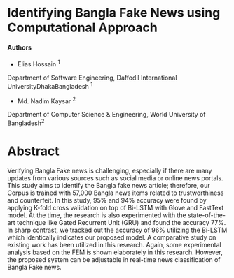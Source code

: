 # Identifying Bangla Fake News using Computational Approach 


<h4> Authors</h4>
<ul>
<li>Elias Hossain <sup>1</sup></li>

</ul>
Department of Software Engineering, Daffodil International UniversityDhakaBangladesh <sup>1</sup> <br>

<ul>
<li>Md. Nadim Kaysar <sup>2</sup></li>

</ul>
Department of Computer Science & Engineering, World University of Bangladesh<sup>2</sup> <br>


# Abstract
Verifying Bangla Fake news is challenging, especially if there are many updates from various sources such as social media or online news portals. This study aims to identify the Bangla fake news article; therefore, our Corpus is trained with 57,000 Bangla news items related to trustworthiness and counterfeit. In this study, 95% and 94% accuracy were found by applying K-fold cross validation on top of Bi-LSTM with Glove and FastText model. At the time, the research is also experimented with the state-of-the-art technique like Gated Recurrent Unit (GRU) and found the accuracy 77%. In sharp contrast, we tracked out the accuracy of 96% utilizing the Bi-LSTM which identically indicates our proposed model. A comparative study on existing work has been utilized in this research. Again, some experimental analysis based on the FEM is shown elaborately in this research. However, the proposed system can be adjustable in real-time news classification of Bangla Fake news.
